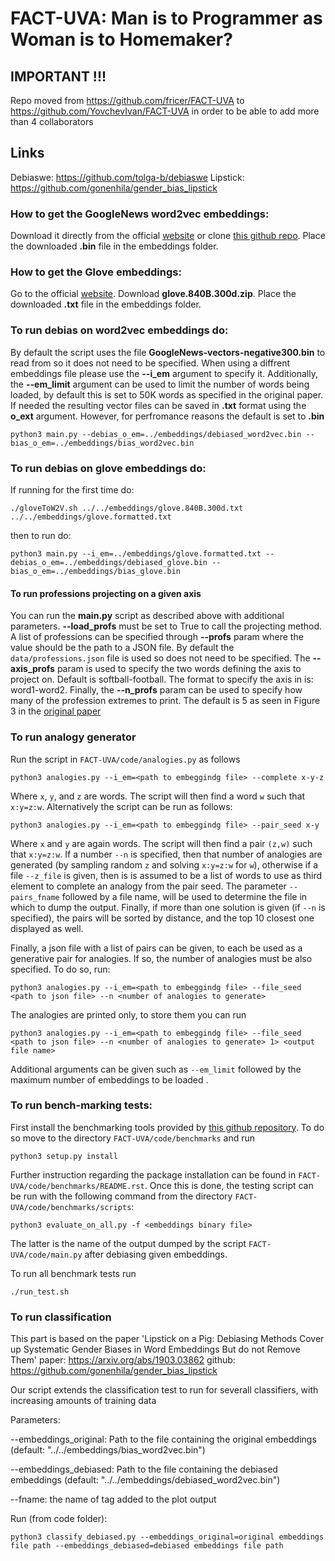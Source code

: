 # FACT-UVA: Man is to Programmer as Woman is to Homemaker?

## IMPORTANT !!!

Repo moved from https://github.com/fricer/FACT-UVA to https://github.com/YovchevIvan/FACT-UVA in order to be able to add more than 4 collaborators

## Links

Debiaswe: https://github.com/tolga-b/debiaswe
Lipstick: https://github.com/gonenhila/gender_bias_lipstick

### How to get the GoogleNews word2vec embeddings:
Download it directly from the official [website](https://code.google.com/archive/p/word2vec/) or clone [this github repo](https://github.com/mmihaltz/word2vec-GoogleNews-vectors). Place the downloaded **.bin** file in the embeddings folder.

### How to get the Glove embeddings:
Go to the official [website](https://nlp.stanford.edu/projects/glove/). Download **glove.840B.300d.zip**. Place the downloaded **.txt** file in the embeddings folder.

### To run debias on word2vec embeddings do:

By default the script uses the file __GoogleNews-vectors-negative300.bin__ to read from so it does not need to be specified. When using a diffrent embeddings file please use the __--i_em__ argument to specify it. Additionally, the __--em_limit__ argument can be used to limit the number of words being loaded, by default this is set to 50K words as specified in the original paper. If needed the resulting vector files can be saved in **.txt** format using the __o_ext__ argument. However, for perfromance reasons the default is set to **.bin**

```
python3 main.py --debias_o_em=../embeddings/debiased_word2vec.bin --bias_o_em=../embeddings/bias_word2vec.bin
```

### To run debias on glove embeddings do:

If running for the first time do:
```
./gloveToW2V.sh ../../embeddings/glove.840B.300d.txt ../../embeddings/glove.formatted.txt
```

then to run do:

```
python3 main.py --i_em=../embeddings/glove.formatted.txt --debias_o_em=../embeddings/debiased_glove.bin --bias_o_em=../embeddings/bias_glove.bin
```

#### To run professions projecting on a given axis

You can run the __main.py__ script as described above with additional parameters. __--load_profs__ must be set to True to call the projecting method. A list of professions can be specified through __--profs__ param where the value should be the path to a JSON file. By default the `data/professions.json` file is used so does not need to be specified. The __--axis_profs__ param is used to specify the two words defining the axis to project on. Default is softball-football. The format to specify the axis in is: word1-word2. Finally, the __--n_profs__ param can be used to specify how many of the profession extremes to print. The default is 5 as seen in Figure 3 in the [original paper](https://arxiv.org/abs/1607.06520)

### To run analogy generator

Run the script in `FACT-UVA/code/analogies.py` as follows

```
python3 analogies.py --i_em=<path to embeggindg file> --complete x-y-z
```

Where `x`, `y`, and `z` are words. The script will then find a word `w` such that `x:y=z:w`. Alternatively the script can be run as follows:

```
python3 analogies.py --i_em=<path to embeggindg file> --pair_seed x-y
```

Where `x` and `y` are again words. The script will then find a pair `(z,w)` such that `x:y=z:w`. If a number `--n` is specified, then that number of analogies are generated (by sampling random `z` and solving `x:y=z:w` for `w`), otherwise if a file `--z_file` is given, then is is assumed to be a list of words to use as third element to complete an analogy from the pair seed. The parameter `--pairs_fname` followed by a file name, will be used to determine the file in which to dump the output. Finally, if more than one solution is given (if `--n` is specified), the pairs will be sorted by distance, and the top 10 closest one displayed as well.

Finally, a json file with a list of pairs can be given, to each be used as a generative pair for analogies. If so, the number of analogies must be also specified. To do so, run:

```
python3 analogies.py --i_em=<path to embeggindg file> --file_seed <path to json file> --n <number of analogies to generate>
```

The analogies are printed only, to store them you can run 

```
python3 analogies.py --i_em=<path to embeggindg file> --file_seed <path to json file> --n <number of analogies to generate> 1> <output file name>
```

Additional arguments can be given such as `--em_limit` followed by the maximum number of embeddings to be loaded .

### To run bench-marking tests:

First install the benchmarking tools provided by [this github repository](https://github.com/kudkudak/word-embeddings-benchmarks). To do so move to the directory `FACT-UVA/code/benchmarks` and run 

```
python3 setup.py install
```

Further instruction regarding the package installation can be found in `FACT-UVA/code/benchmarks/README.rst`. Once this is done, the testing script can be run with the following command from the directory `FACT-UVA/code/benchmarks/scripts`:

```
python3 evaluate_on_all.py -f <embeddings binary file>
```

The latter is the name of the output dumped by the script `FACT-UVA/code/main.py` after debiasing given embeddings.

To run all benchmark tests run
```
./run_test.sh
```

### To run classification
This part is based on the paper 'Lipstick on a Pig: Debiasing Methods Cover up Systematic Gender Biases in Word Embeddings But do not Remove Them'
paper: https://arxiv.org/abs/1903.03862
github: https://github.com/gonenhila/gender_bias_lipstick

Our script extends the classification test to run for severall classifiers, with increasing amounts of training data

Parameters: 

--embeddings_original: Path to the file containing the original embeddings (default: "../../embeddings/bias_word2vec.bin")

--embeddings_debiased: Path to the file containing the debiased embeddings (default: "../../embeddings/debiased_word2vec.bin")

--fname: the name of tag added to the plot output

Run (from code folder):
```
python3 classify_debiased.py --embeddings_original=original embeddings file path --embeddings_debiased=debiased embeddings file path
```

 

